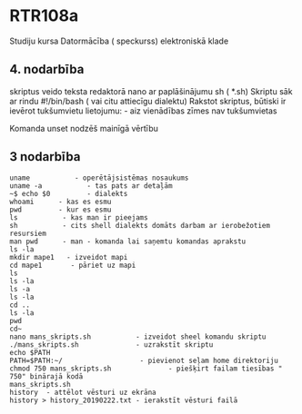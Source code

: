 # RTR108a
Studiju kursa Datormācība ( speckurss) elektroniskā klade
## 4. nodarbība

 skriptus veido teksta redaktorā nano ar paplāšinājumu sh ( *.sh)
 Skriptu sāk ar rindu #!/bin/bash ( vai citu attiecīgu dialektu)
 Rakstot skriptus, būtiski ir ievērot tukšumvietu lietojumu:
    - aiz vienādības zīmes nav tukšumvietas
    
 Komanda unset nodzēš mainīgā vērtību
 
 
## 3 nodarbība
    uname           - operētājsistēmas nosaukums  
    uname -a           - tas pats ar detaļām  
    ~$ echo $0         - dialekts  
    whoami      - kas es esmu  
    pwd         - kur es esmu  
    ls           - kas man ir pieejams            
    sh           - cits shell dialekts domāts darbam ar ierobežotiem resursiem  
    man pwd      - man - komanda lai saņemtu komandas aprakstu  
    ls -la  
    mkdir mape1   - izveidot mapi  
    cd mape1       - pāriet uz mapi  
    ls  
    ls -la  
    ls -a  
    ls -la  
    cd ..  
    ls -la  
    pwd    
    cd~    
    nano mans_skripts.sh           - izveidot sheel komandu skriptu  
    ./mans_skripts.sh              - uzrakstīt skriptu  
    echo $PATH  
    PATH=$PATH:~/                   - pievienot seļam home direktoriju  
    chmod 750 mans_skripts.sh              - piešķirt failam tiesības " 750" binārajā kodā   
    mans_skripts.sh  
    history  - attēlot vēsturi uz ekrāna    
    history > history_20190222.txt - ierakstīt vēsturi failā 
    

 


